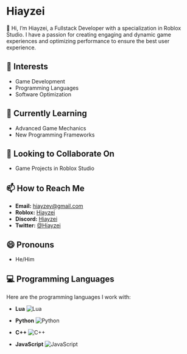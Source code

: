 # Hiayzei

👋 Hi, I’m Hiayzei, a Fullstack Developer with a specialization in Roblox Studio. I have a passion for creating engaging and dynamic game experiences and optimizing performance to ensure the best user experience.

## 👀 Interests
- Game Development
- Programming Languages
- Software Optimization

## 🌱 Currently Learning
- Advanced Game Mechanics
- New Programming Frameworks

## 💞️ Looking to Collaborate On
- Game Projects in Roblox Studio

## 📫 How to Reach Me
- **Email:** hiayzey@gmail.com
- **Roblox:** [Hiayzei](https://www.roblox.com/users/5417109518/profile?friendshipSourceType=PlayerSearch)
- **Discord:** [Hiayzei](https://discord.com/users/1192585524309921875)
- **Twitter:** [@Hiayzei](https://twitter.com/Hiayzei)

## 😄 Pronouns
- He/Him

## 💻 Programming Languages

Here are the programming languages I work with:

- **Lua**
  ![Lua](https://img.shields.io/badge/Lua-2C2D72?logo=lua&logoColor=white&style=flat-square)

- **Python**
  ![Python](https://img.shields.io/badge/Python-3776AB?logo=python&logoColor=white&style=flat-square)

- **C++**
  ![C++](https://img.shields.io/badge/C%2B%2B-F34B7F?logo=cplusplus&logoColor=white&style=flat-square)

- **JavaScript**
  ![JavaScript](https://img.shields.io/badge/JavaScript-F7DF1E?logo=javascript&logoColor=black&style=flat-square)
